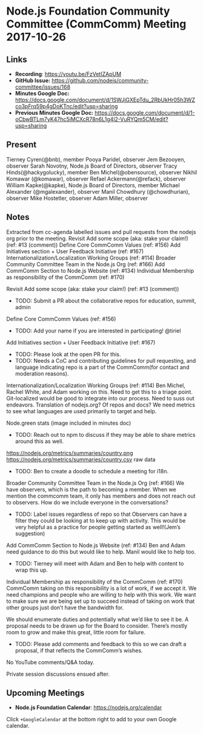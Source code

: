 # Node.js Foundation Community Committee (CommComm) Meeting 2017-10-26

## Links


* **Recording**:  https://youtu.be/FzVetIZApUM 
* **GitHub Issue:** https://github.com/nodejs/community-committee/issues/168 
* **Minutes Google Doc:** https://docs.google.com/document/d/1SWJjGXEpTdu_2RbUkHr05h3WZco3pFrq59p4gDoKTnc/edit?usp=sharing
* **Previous Minutes Google Doc:** https://docs.google.com/document/d/1-oCbwBTLm7yK47hc5iMCXcR78n6L1g4l2-VuRYQm5CM/edit?usp=sharing


## Present
Tierney Cyren(@bnb), member
Pooya Paridel, observer
Jem Bezooyen, observer
Sarah Novotny, Node.js Board of Directors, observer
Tracy Hinds(@hackygolucky), member
Ben Michel(@obensource), observer
Nikhil Komawar (@komawar), observer
Refael Ackermann(@refack), observer
William Kapke(@kapke), Node.js Board of Directors, member
Michael Alexander (@mgalexander), observer
Manil Chowdhury (@chowdhurian), observer
Mike Hostetler, observer
Adam Miller, observer


## Notes

Extracted from cc-agenda labelled issues and pull requests from the nodejs org prior to the meeting.
Revisit Add some scope (aka: stake your claim!) (ref: #13 (comment))
Define Core CommComm Values (ref: #156)
Add Initiatives section + User Feedback Initiative (ref: #167)
Internationalization/Localization Working Groups (ref: #114)
Broader Community Committee Team in the Node.js Org (ref: #166)
Add CommComm Section to Node.js Website (ref: #134)
Individual Membership as responsibility of the CommComm (ref: #170)

Revisit Add some scope (aka: stake your claim!) (ref: #13 (comment))
- TODO: Submit a PR about the collaborative repos for education, summit, admin


Define Core CommComm Values (ref: #156)
- TODO: Add your name if you are interested in participating!
@tiriel

Add Initiatives section + User Feedback Initiative (ref: #167)

- TODO: Please look at the open PR for this.
- TODO: Needs a CoC and contributing guidelines for pull requesting, and language indicating repo is a part of the CommComm(for contact and moderation reasons).

Internationalization/Localization Working Groups (ref: #114)
Ben Michel, Rachel White, and Adam working on this. Need to get this to a triage point. Git-localized would be good to integrate into our process. Need to suss out endeavors. Translation of nodejs.org? Of repos and docs? 
We need metrics to see what languages are used primarily to target and help.

Node.green stats (image included in minutes doc)

- TODO: Reach out to npm to discuss if they may be able to share metrics around this as well.

https://nodejs.org/metrics/summaries/country.png
https://nodejs.org/metrics/summaries/country.csv raw data

- TODO: Ben to create a doodle to schedule a meeting for i18n.

Broader Community Committee Team in the Node.js Org (ref: #166)
We have observers, which is the path to becoming a member. When we mention the commcomm team, it only has members and does not reach out to observers. How do we include everyone in the conversations?

- TODO: Label issues regardless of repo so that Observers can have a filter they could be looking at to keep up with activity. This would be very helpful as a practice for people getting started as well!(Jem’s suggestion)

Add CommComm Section to Node.js Website (ref: #134)
Ben and Adam need guidance to do this but would like to help. Manil would like to help too.

- TODO: Tierney will meet with Adam and Ben to help with content to wrap this up.

Individual Membership as responsibility of the CommComm (ref: #170)
CommComm taking on this responsibility is a lot of work, if we accept it. We need champions and people who are willing to help with this work. We want to make sure we are being set up to succeed instead of taking on work that other groups just don’t have the bandwidth for.

We should enumerate duties and potentially what we’d like to see it be. A proposal needs to be drawn up for the Board to consider. There’s mostly room to grow and make this great, little room for failure. 

- TODO: Please add comments and feedback to this so we can draft a proposal, if that reflects the CommComm’s wishes.

No YouTube comments/Q&A today.

Private session discussions ensued after.

## Upcoming Meetings

* **Node.js Foundation Calendar**: https://nodejs.org/calendar

Click `+GoogleCalendar` at the bottom right to add to your own Google calendar.

